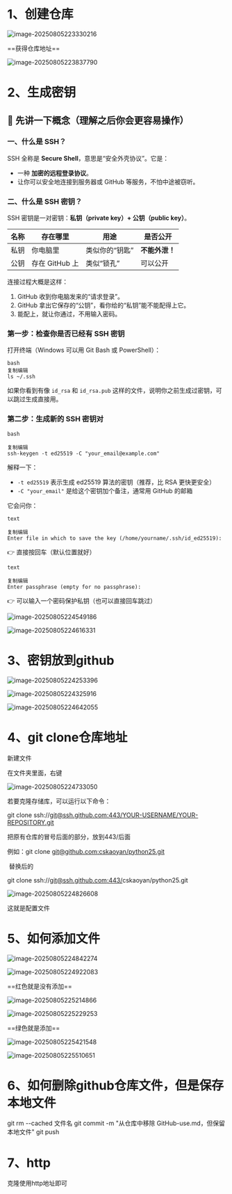 # 1、创建仓库

![image-20250805223330216](./image/image-20250805223330216.png)



==获得仓库地址==



![image-20250805223837790](./image/image-20250805223837790.png)









# 2、生成密钥

## 🧠 先讲一下概念（理解之后你会更容易操作）

### 一、什么是 SSH？

SSH 全称是 **Secure Shell**，意思是“安全外壳协议”。它是：

- 一种 **加密的远程登录协议**。
- 让你可以安全地连接到服务器或 GitHub 等服务，不怕中途被窃听。



### 二、什么是 SSH 密钥？

SSH 密钥是一对密钥：**私钥（private key）+ 公钥（public key）**。

| 名称 | 存在哪里       | 用途           | 是否公开       |
| ---- | -------------- | -------------- | -------------- |
| 私钥 | 你电脑里       | 类似你的“钥匙” | **不能外泄！** |
| 公钥 | 存在 GitHub 上 | 类似“锁孔”     | 可以公开       |

连接过程大概是这样：

1. GitHub 收到你电脑发来的“请求登录”。
2. GitHub 拿出它保存的“公钥”，看你给的“私钥”能不能配得上它。
3. 能配上，就让你通过，不用输入密码。



### 第一步：检查你是否已经有 SSH 密钥

打开终端（Windows 可以用 Git Bash 或 PowerShell）：

```
bash
复制编辑
ls ~/.ssh
```

如果你看到有像 `id_rsa` 和 `id_rsa.pub` 这样的文件，说明你之前生成过密钥，可以跳过生成直接用。







### 第二步：生成新的 SSH 密钥对

```
bash

复制编辑
ssh-keygen -t ed25519 -C "your_email@example.com"
```

解释一下：

- `-t ed25519` 表示生成 ed25519 算法的密钥（推荐，比 RSA 更快更安全）
- `-C "your_email"` 是给这个密钥加个备注，通常用 GitHub 的邮箱

它会问你：

```
text

复制编辑
Enter file in which to save the key (/home/yourname/.ssh/id_ed25519):
```

👉 直接按回车（默认位置就好）

```
text

复制编辑
Enter passphrase (empty for no passphrase):
```

👉 可以输入一个密码保护私钥（也可以直接回车跳过）





![image-20250805224549186](./image/image-20250805224549186.png)



![image-20250805224616331](./image/image-20250805224616331.png)



# 3、密钥放到github



![image-20250805224253396](./image/image-20250805224253396.png)





![image-20250805224325916](./image/image-20250805224325916.png)





![image-20250805224642055](./image/image-20250805224642055.png)





# 4、git clone仓库地址





新建文件



在文件夹里面，右键



![image-20250805224733050](./image/image-20250805224733050.png)



若要克隆存储库，可以运行以下命令：

git clone ssh://[git@ssh.github.com:443/YOUR-USERNAME/YOUR-REPOSITORY.git](git@ssh.github.com:443/YOUR-USERNAME/YOUR-REPOSITORY.git)

把原有仓库的冒号后面的部分，放到443/后面

 

例如：git clone [git@github.com:cskaoyan/python25.git](git@github.com:cskaoyan/python25.git)

​          替换后的

git clone ssh://[git@ssh.github.com:443/](git@ssh.github.com:443/YOUR-USERNAME/YOUR-REPOSITORY.git)cskaoyan/python25.git





![image-20250805224826608](./image/image-20250805224826608.png)



这就是配置文件





# 5、如何添加文件



![image-20250805224842274](./image/image-20250805224842274.png)





![image-20250805224922083](./image/image-20250805224922083.png)



==红色就是没有添加==





![image-20250805225214866](./image/image-20250805225214866.png)





![image-20250805225229253](./image/image-20250805225229253.png)



==绿色就是添加==









![image-20250805225421548](./image/image-20250805225421548.png)







![image-20250805225510651](./image/image-20250805225510651.png)





# 6、如何删除github仓库文件，但是保存本地文件





git rm --cached 文件名
git commit -m "从仓库中移除 GitHub-use.md，但保留本地文件"
git push





# 7、http

克隆使用http地址即可
